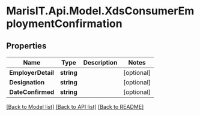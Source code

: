 
# MarisIT.Api.Model.XdsConsumerEmploymentConfirmation

## Properties

Name | Type | Description | Notes
------------ | ------------- | ------------- | -------------
**EmployerDetail** | **string** |  | [optional] 
**Designation** | **string** |  | [optional] 
**DateConfirmed** | **string** |  | [optional] 

[[Back to Model list]](../README.md#documentation-for-models)
[[Back to API list]](../README.md#documentation-for-api-endpoints)
[[Back to README]](../README.md)

